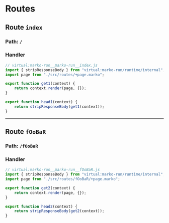 # Routes

## Route ``index``
### Path: ``/``
### Handler
```js
// virtual:marko-run__marko-run__index.js
import { stripResponseBody } from "virtual:marko-run/runtime/internal";
import page from "./src/routes/+page.marko";

export function get1(context) {
	return context.render(page, {});
}

export function head1(context) {
	return stripResponseBody(get1(context));
}
```
---
## Route ``fOoBaR``
### Path: ``/fOoBaR``
### Handler
```js
// virtual:marko-run__marko-run__fOoBaR.js
import { stripResponseBody } from "virtual:marko-run/runtime/internal";
import page from "./src/routes/fOoBaR/+page.marko";

export function get2(context) {
	return context.render(page, {});
}

export function head2(context) {
	return stripResponseBody(get2(context));
}
```
